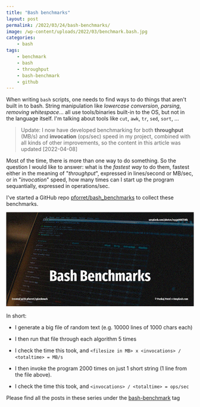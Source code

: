 ```yaml
---
title: "Bash benchmarks"
layout: post
permalink: /2022/03/24/bash-benchmarks/
image: /wp-content/uploads/2022/03/benchmark.bash.jpg
categories:
    - bash
tags:
    - benchmark
    - bash
    - throughput
    - bash-benchmark
    - github
---
```

When writing `bash` scripts, one needs to find ways to do things that aren't built in to bash.
String manipulation like _lowercase conversion_, _parsing_, _removing whitespace_...
all use tools/binaries built-in to the OS, but not in the language itself.
I'm talking about tools like `cut`, `awk`, `tr`, `sed`, `sort`, ...

> Update: I now have developed benchmarking for both **throughput** (MB/s) and **invocation** (ops/sec) speed in my project, combined with all kinds of other improvements, so the content in this article was updated [2022-04-08]

Most of the time, there is more than one way to do something.
So the question I would like to answer: what is the _fastest way_ to do them, 
fastest either in the meaning of "_throughput_", expressed in lines/second or MB/sec, or in "_invocation_" speed, how many times can I start up the program sequantially, expressed in operations/sec.

I've started a GitHub repo [pforret/bash_benchmarks](https://github.com/pforret/bash_benchmarks) to collect these benchmarks.

![Bash benchmarks](/wp-content/uploads/2022/03/benchmark.bash.jpg)

In short:
* I generate a big file of random text (e.g. 10000 lines of 1000 chars each)
* I then run that file through each algorithm 5 times
* I check the time this took, and `<filesize in MB> x <invocations> / <totaltime> = MB/s`

* I then invoke the program 2000 times on just 1 short string (1 line from the file above). 
* I check the time this took, and `<invocations> / <totaltime> = ops/sec`

Please find all the posts in these series under the [bash-benchmark](/tag/bash-benchmark) tag
